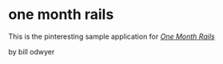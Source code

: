 # one month rails

This is the pinteresting sample application for
[*One Month Rails*](https://onemonthrails.com)

by bill odwyer
